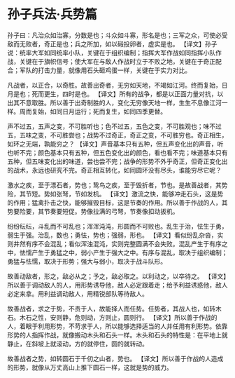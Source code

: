 # 孙子兵法·兵势篇

孙子曰：凡治众如治寡，分数是也；斗众如斗寡，形名是也；三军之众，可使必受敌而无败者，奇正是也；兵之所加，如以碫投卵者，虚实是也。
【译文】孙子说：统率大军如同统率小队，关键在于组织编制；指挥大军作战如同指挥小队作战，关键在于旗帜信号；使大军在与敌人作战时立于不败之地，关键在于奇正配合；军队的打击力量，就像用石头砸鸡蛋一样，关键在于实力对比。

凡战者，以正合，以奇胜。故善出奇者，无穷如天地，不竭如江河。终而复始，日月是也；死而更生，四时是也。
【译文】所有的战争，都是以正面力量对抗，以出其不意取胜。所以善于出奇制胜的人，变化无穷像天地一样，生生不息像江河一样。周而复始，如同日月运行；死而复生，如同四季更替。

声不过五，五声之变，不可胜听也；色不过五，五色之变，不可胜观也；味不过五，五味之变，不可胜尝也；战势不过奇正，奇正之变，不可胜穷也。奇正相生，如环之无端，孰能穷之？
【译文】声音基本只有五种，但五声变化出的声音，听也听不完；颜色基本只有五种，但五色变化出的颜色，看也看不完；味道基本只有五种，但五味变化出的味道，尝也尝不完；战争的形势不外乎奇正，但奇正变化出的战术，永远也研究不完。奇正相互转化，如同圆环没有尽头，谁能穷尽它呢？

激水之疾，至于漂石者，势也；鸷鸟之疾，至于毁折者，节也。是故善战者，其势险，其节短。势如张弩，节如发机。
【译文】激流之快，能够冲走石头，这是势的作用；猛禽扑击之快，能够摧毁目标，这是节奏的作用。所以善于作战的人，其势要险要，其节奏要短促。势像拉满的弓弩，节奏像扣动扳机。

纷纷纭纭，斗乱而不可乱也；浑浑沌沌，形圆而不可败也。乱生于治，怯生于勇，弱生于强。治乱，数也；勇怯，势也；强弱，形也。
【译文】看似纷乱杂沓，实则井然有序不会混乱；看似浑浊混沌，实则完整圆满不会失败。混乱产生于有序之中，怯懦产生于勇猛之中，弱小产生于强大之中。有序与混乱，取决于组织编制；勇猛与怯懦，取决于形势；强大与弱小，取决于战斗队形。

故善动敌者，形之，敌必从之；予之，敌必取之。以利动之，以卒待之。
【译文】所以善于调动敌人的人，用形势诱导他，敌人必定跟着走；给予利益诱惑他，敌人必定来拿。用利益调动敌人，用精锐部队等待敌人。

故善战者，求之于势，不责于人，故能择人而任势。任势者，其战人也，如转木石。木石之性，安则静，危则动，方则止，圆则行。
【译文】所以善于作战的人，着眼于利用形势，不苛求于人，所以能够选择适当的人并任用有利形势。依靠形势的人指挥作战，就像搬动木头和石头一样。木头和石头的特性是：在平地上就静止，在斜坡上就滚动，方的就停住，圆的就转动。

故善战者之势，如转圆石于千仞之山者，势也。
【译文】所以善于作战的人造成的形势，就像从万丈高山上推下圆石一样，这就是势的威力。 